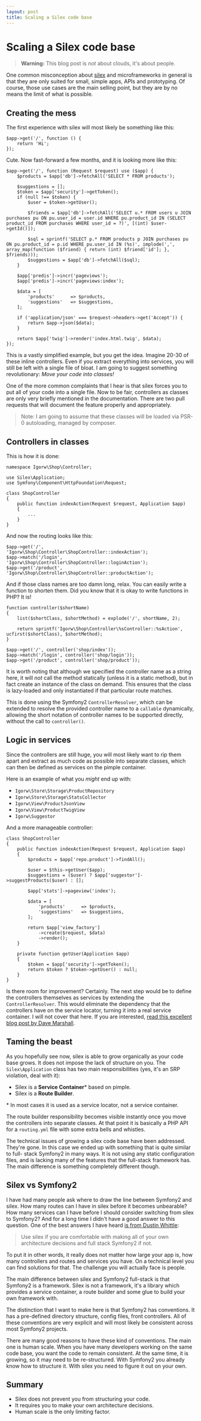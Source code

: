 ```yaml
---
layout: post
title: Scaling a Silex code base
---
```


# Scaling a Silex code base

> **Warning:** This blog post is *not* about clouds, it's about people.

One common misconception about [silex](http://silex.sensiolabs.org) and
microframeworks in general is that they are only suited for small, simple
apps, APIs and prototyping. Of course, those use cases are the main selling
point, but they are by no means the limit of what is possible.

## Creating the mess

The first experience with silex will most likely be something like this:

    $app->get('/', function () {
        return 'Hi';
    });

Cute. Now fast-forward a few months, and it is looking more like this:

    $app->get('/', function (Request $request) use ($app) {
        $products = $app['db']->fetchAll('SELECT * FROM products');

        $suggestions = [];
        $token = $app['security']->getToken();
        if (null !== $token) {
            $user = $token->getUser();

            $friends = $app['db']->fetchAll('SELECT u.* FROM users u JOIN purchases pu ON pu.user_id = user.id WHERE pu.product_id IN (SELECT product_id FROM purchases WHERE user_id = ?)', [(int) $user->getId()]);

            $sql = sprintf('SELECT p.* FROM products p JOIN purchases pu ON pu.product_id = p.id WHERE pu.user_id IN (%s)', implode(',', array_map(function ($friend) { return (int) $friend['id']; }, $friends)));
            $suggestions = $app['db']->fetchAll($sql);
        }

        $app['predis']->incr('pageviews');
        $app['predis']->incr('pageviews:index');

        $data = [
            'products'      => $products,
            'suggestions'   => $suggestions,
        ];

        if ('application/json' === $request->headers->get('Accept')) {
            return $app->json($data);
        }

        return $app['twig']->render('index.html.twig', $data);
    });

This is a vastly simplified example, but you get the idea. Imagine 20-30 of
these inline controllers. Even if you extract everything into services, you
will still be left with a single file of bloat. I am going to suggest
something revolutionary: *Move your code into classes!*

One of the more common complaints that I hear is that silex forces you to put
all of your code into a single file. Now to be fair, controllers as classes
are only very briefly mentioned in the documentation. There are two pull
requests that will document the feature properly and appropriately.

> Note: I am going to assume that these classes will be loaded via PSR-0
> autoloading, managed by composer.

## Controllers in classes

This is how it is done:

    namespace Igorw\Shop\Controller;

    use Silex\Application;
    use Symfony\Component\HttpFoundation\Request;

    class ShopController
    {
        public function indexAction(Request $request, Application $app)
        {
            ...
        }
    }

And now the routing looks like this:

    $app->get('/',          'Igorw\Shop\Controller\ShopController::indexAction');
    $app->match('/login',   'Igorw\Shop\Controller\ShopController::loginAction');
    $app->get('/product',   'Igorw\Shop\Controller\ShopController::productAction');

And if those class names are too damn long, relax. You can easily write a
function to shorten them. Did you know that it is okay to write functions in
PHP? It is!

    function controller($shortName)
    {
        list($shortClass, $shortMethod) = explode('/', shortName, 2);

        return sprintf('Igorw\Shop\Controller\%sController::%sAction', ucfirst($shortClass), $shortMethod);
    }

    $app->get('/', controller('shop/index'));
    $app->match('/login', controller('shop/login'));
    $app->get('/product', controller('shop/product'));

It is worth noting that although we specified the controller name as a string
here, it will *not* call the method statically (unless it is a static method),
but in fact create an instance of the class on demand. This ensures that the
class is lazy-loaded and only instantiated if that particular route matches.

This is done using the Symfony2 `ControllerResolver`, which can be extended to
resolve the provided controller name to a `callable` dynamically, allowing the
short notation of controller names to be supported directly, without the call
to `controller()`.

## Logic in services

Since the controllers are still huge, you will most likely want to rip them
apart and extract as much code as possible into separate classes, which can
then be defined as services on the pimple container.

Here is an example of what you *might* end up with:

* `Igorw\Store\Storage\ProductRepository`
* `Igorw\Store\Storage\StatsCollector`
* `Igorw\View\ProductJsonView`
* `Igorw\View\ProductTwigView`
* `Igorw\Suggestor`

And a more manageable controller:

    class ShopController
    {
        public function indexAction(Request $request, Application $app)
        {
            $products = $app['repo.product']->findAll();

            $user = $this->getUser($app);
            $suggestions = ($user) ? $app['suggestor']->suggestProducts($user) : [];

            $app['stats']->pageview('index');

            $data = [
                'products'      => $products,
                'suggestions'   => $suggestions,
            ];

            return $app['view_factory']
                ->create($request, $data)
                ->render();
        }

        private function getUser(Application $app)
        {
            $token = $app['security']->getToken();
            return $token ? $token->getUser() : null;
        }
    }

Is there room for improvement? Certainly. The next step would be to define the
controllers themselves as services by extending the `ControllerResolver`. This
would eliminate the dependency that the controllers have on the service
locator, turning it into a real service container. I will not cover that here.
If you are interested, [read this excellent blog post by Dave
Marshall](http://davedevelopment.co.uk/2012/10/03/Silex-Controllers-As-Services.html).

## Taming the beast

As you hopefully see now, silex is able to grow organically as your code base
grows. It does not impose the lack of structure on you. The
`Silex\Application` class has two main responsibilities (yes, it's an SRP
violation, deal with it):

* Silex is a **Service Container**\* based on pimple.
* Silex is a **Route Builder**.

\* In most cases it is used as a service locator, not a service container.

The route builder responsibility becomes visible instantly once you move the
controllers into separate classes. At that point it is basically a PHP API for
a `routing.yml` file with some extra bells and whistles.

The technical issues of growing a silex code base have been addressed. They're
gone. In this case we ended up with something that is quite similar to full-
stack Symfony2 in many ways. It is not using any static configuration files,
and is lacking many of the features that the full-stack framework has. The
main difference is something completely different though.

## Silex vs Symfony2

I have had many people ask where to draw the line between Symfony2 and silex.
How many routes can I have in silex before it becomes unbearable? How many
services can I have before I should consider switching from silex to Symfony2?
And for a long time I didn't have a good answer to this question. One of the
best answers I have heard [is from Dustin
Whittle](https://twitter.com/mrf/status/251731315739729920):

> Use silex if you are comfortable with making all of your own architecture
> decisions and full stack Symfony2 if not.

To put it in other words, it really does not matter how large your app is, how
many controllers and routes and services you have. On a technical level you
can find solutions for that. The challenge you will actually face is people.

The main difference between silex and Symfony2 full-stack is that Symfony2 is
a framework. Silex is not a framework, it's a library which provides a service
container, a route builder and some glue to build your own framework with.

The distinction that I want to make here is that Symfony2 has conventions. It
has a pre-defined directory structure, config files, front controllers. All of
these conventions are very explicit and will most likely be consistent across
most Symfony2 projects.

There are many good reasons to have these kind of conventions. The main one is
human scale. When you have many developers working on the same code base, you
want the code to remain consistent. At the same time, it is growing, so it may
need to be re-structured. With Symfony2 you already know how to structure it.
With silex you need to figure it out on your own.

## Summary

* Silex does not prevent you from structuring your code.
* It requires you to make your own architecture decisions.
* Human scale is the only limiting factor.
